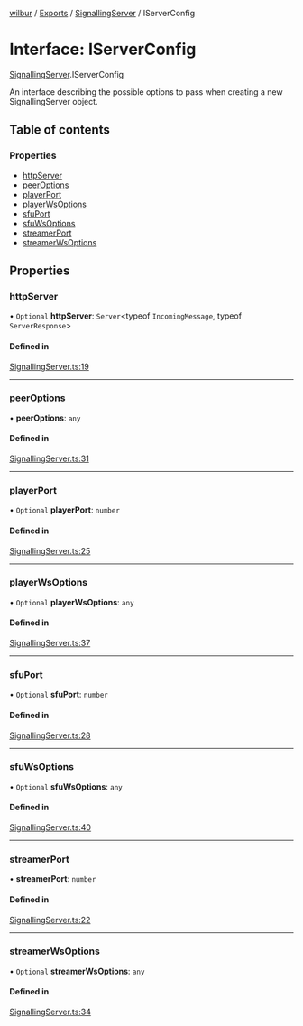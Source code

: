 [wilbur](../README.md) / [Exports](../modules.md) / [SignallingServer](../modules/SignallingServer.md) / IServerConfig

# Interface: IServerConfig

[SignallingServer](../modules/SignallingServer.md).IServerConfig

An interface describing the possible options to pass when creating
a new SignallingServer object.

## Table of contents

### Properties

- [httpServer](SignallingServer.IServerConfig.md#httpserver)
- [peerOptions](SignallingServer.IServerConfig.md#peeroptions)
- [playerPort](SignallingServer.IServerConfig.md#playerport)
- [playerWsOptions](SignallingServer.IServerConfig.md#playerwsoptions)
- [sfuPort](SignallingServer.IServerConfig.md#sfuport)
- [sfuWsOptions](SignallingServer.IServerConfig.md#sfuwsoptions)
- [streamerPort](SignallingServer.IServerConfig.md#streamerport)
- [streamerWsOptions](SignallingServer.IServerConfig.md#streamerwsoptions)

## Properties

### httpServer

• `Optional` **httpServer**: `Server`\<typeof `IncomingMessage`, typeof `ServerResponse`\>

#### Defined in

[SignallingServer.ts:19](https://github.com/mcottontensor/PixelStreamingInfrastructure/blob/9e99810/new_cirrus/src/SignallingServer.ts#L19)

___

### peerOptions

• **peerOptions**: `any`

#### Defined in

[SignallingServer.ts:31](https://github.com/mcottontensor/PixelStreamingInfrastructure/blob/9e99810/new_cirrus/src/SignallingServer.ts#L31)

___

### playerPort

• `Optional` **playerPort**: `number`

#### Defined in

[SignallingServer.ts:25](https://github.com/mcottontensor/PixelStreamingInfrastructure/blob/9e99810/new_cirrus/src/SignallingServer.ts#L25)

___

### playerWsOptions

• `Optional` **playerWsOptions**: `any`

#### Defined in

[SignallingServer.ts:37](https://github.com/mcottontensor/PixelStreamingInfrastructure/blob/9e99810/new_cirrus/src/SignallingServer.ts#L37)

___

### sfuPort

• `Optional` **sfuPort**: `number`

#### Defined in

[SignallingServer.ts:28](https://github.com/mcottontensor/PixelStreamingInfrastructure/blob/9e99810/new_cirrus/src/SignallingServer.ts#L28)

___

### sfuWsOptions

• `Optional` **sfuWsOptions**: `any`

#### Defined in

[SignallingServer.ts:40](https://github.com/mcottontensor/PixelStreamingInfrastructure/blob/9e99810/new_cirrus/src/SignallingServer.ts#L40)

___

### streamerPort

• **streamerPort**: `number`

#### Defined in

[SignallingServer.ts:22](https://github.com/mcottontensor/PixelStreamingInfrastructure/blob/9e99810/new_cirrus/src/SignallingServer.ts#L22)

___

### streamerWsOptions

• `Optional` **streamerWsOptions**: `any`

#### Defined in

[SignallingServer.ts:34](https://github.com/mcottontensor/PixelStreamingInfrastructure/blob/9e99810/new_cirrus/src/SignallingServer.ts#L34)
